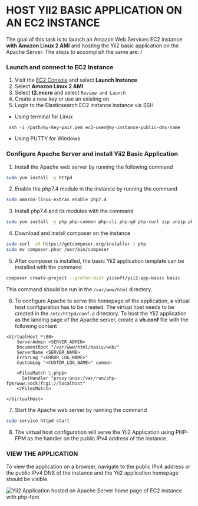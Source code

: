 # HOST YII2 BASIC APPLICATION ON AN EC2 INSTANCE

The goal of this task is to launch an Amazon Web Services EC2 instance **with Amazon Linux 2 AMI** and hosting the Yii2 basic application on the Apache Server. The steps to accomplish the same are:
/
### Launch and connect to EC2 Instance
1. Visit the [EC2 Console](https://ap-south-1.console.aws.amazon.com/ec2) and select **Launch Instance**
2. Select **Amazon Linux 2 AMI**
3. Select **t2.micro** and select `Review and Launch`
4. Create a new key or use an existing on
5. Login to the Elasticsearch EC2 instance instance via SSH 
  - Using terminal for Linux
  ```
   ssh -i /path/my-key-pair.pem ec2-user@my-instance-public-dns-name
  ```
  - Using PUTTY for Windows
  
### Configure Apache Server and install Yii2 Basic Application
1. Install the Apache web server by running the following command
```bash
sudo yum install -y httpd
```

2. Enable the php7.4 module in the instance by running the command
```bash
sudo amazon-linux-extras enable php7.4
```

3. Install php7.4 and its modules with the command
```bash
sudo yum install -y php php-common php-cli php-gd php-curl zip unzip php-zip php-mbstring php-xml php-fpm && yum clean all
```

4. Download and install composer on the instance
```bash
sudo curl -sS https://getcomposer.org/installer | php
sudo mv composer.phar /usr/bin/composer
```

5. After composer is installed, the basic Yii2 application template can be installed with the command
```bash
composer create-project --prefer-dist yiisoft/yii2-app-basic basic
```
This command should be run in the `/var/www/html` directory.

6. To configure Apache to serve the homepage of the application, a virtual host configuration has to be created. The virtual host needs to be created in the `/etc/httpd/conf.d` directory. To host the Yii2 application as the landing page of the Apache server, create a **vh.conf** file with the following content
```config
<VirtualHost *:80>
    ServerAdmin <SERVER_ADMIN>
    DocumentRoot "/var/www/html/basic/web/"
    ServerName <SERVER_NAME>
    ErrorLog "<ERROR_LOG_NAME>"
    CustomLog "<CUSTOM_LOG_NAME>" common

    <FilesMatch \.php$>
      SetHandler "proxy:unix:/var/run/php-fpm/www.sock|fcgi://localhost"
    </FilesMatch>

</VirtualHost>
```

7. Start the Apache web server by running the command
```bash
sudo service httpd start
```

8. The virtual host configuration will serve the Yii2 Application using PHP-FPM as the handler on the public IPv4 address of the instance.

### VIEW THE APPLICATION 
To view the application on a browser, navigate to the public IPv4 address or the public IPv4 DNS of the instance and the Yii2 application homepage should be visible.

![Yii2 Application hosted on Apache Server home page of EC2 instance with php-fpm](https://github.com/arinjay97/IIC-Internship/blob/master/screenshots/Yii2%20EC2.jpg)
